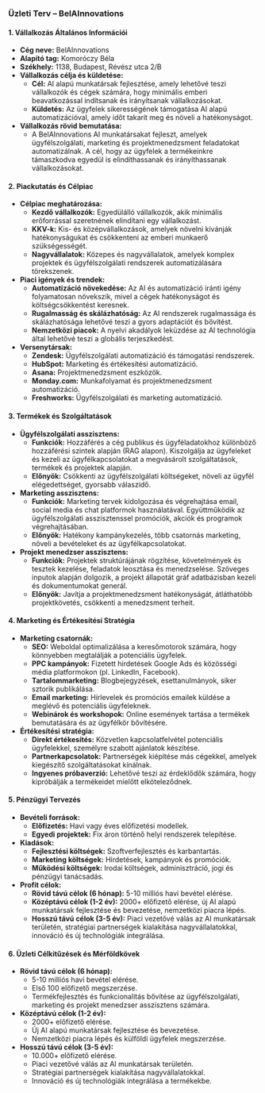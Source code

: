 ### Üzleti Terv – BelAInnovations

#### 1. Vállalkozás Általános Információi

- **Cég neve:** BelAInnovations
- **Alapító tag:** Komoróczy Béla
- **Székhely:** 1138, Budapest, Révész utca 2/B
- **Vállalkozás célja és küldetése:**
    - **Cél:** AI alapú munkatársak fejlesztése, amely lehetővé teszi vállalkozók és cégek számára, hogy minimális emberi beavatkozással indítsanak és irányítsanak vállalkozásokat.
    - **Küldetés:** Az ügyfelek sikerességének támogatása AI alapú automatizációval, amely időt takarít meg és növeli a hatékonyságot.
- **Vállalkozás rövid bemutatása:**
    - A BelAInnovations AI munkatársakat fejleszt, amelyek ügyfélszolgálati, marketing és projektmenedzsment feladatokat automatizálnak. A cél, hogy az ügyfelek a termékeinkre támaszkodva egyedül is elindíthassanak és irányíthassanak vállalkozásokat.

#### 2. Piackutatás és Célpiac

- **Célpiac meghatározása:**
    - **Kezdő vállalkozók:** Egyedülálló vállalkozók, akik minimális erőforrással szeretnének elindítani egy vállalkozást.
    - **KKV-k:** Kis- és középvállalkozások, amelyek növelni kívánják hatékonyságukat és csökkenteni az emberi munkaerő szükségességét.
    - **Nagyvállalatok:** Közepes és nagyvállalatok, amelyek komplex projektek és ügyfélszolgálati rendszerek automatizálására törekszenek.
- **Piaci igények és trendek:**
    - **Automatizáció növekedése:** Az AI és automatizáció iránti igény folyamatosan növekszik, mivel a cégek hatékonyságot és költségcsökkentést keresnek.
    - **Rugalmasság és skálázhatóság:** Az AI rendszerek rugalmassága és skálázhatósága lehetővé teszi a gyors adaptációt és bővítést.
    - **Nemzetközi piacok:** A nyelvi akadályok leküzdése az AI technológia által lehetővé teszi a globális terjeszkedést.
- **Versenytársak:**
    - **Zendesk:** Ügyfélszolgálati automatizáció és támogatási rendszerek.
    - **HubSpot:** Marketing és értékesítési automatizáció.
    - **Asana:** Projektmenedzsment eszközök.
    - **Monday.com:** Munkafolyamat és projektmenedzsment automatizáció.
    - **Freshworks:** Ügyfélszolgálati és marketing automatizáció.

#### 3. Termékek és Szolgáltatások

- **Ügyfélszolgálati asszisztens:**
    - **Funkciók:** Hozzáférés a cég publikus és ügyféladatokhoz különböző hozzáférési szintek alapján (RAG alapon). Kiszolgálja az ügyfeleket és kezeli az ügyfélkapcsolatokat a megvásárolt szolgáltatások, termékek és projektek alapján.
    - **Előnyök:** Csökkenti az ügyfélszolgálati költségeket, növeli az ügyfél elégedettséget, gyorsabb válaszidő.
- **Marketing asszisztens:**
    - **Funkciók:** Marketing tervek kidolgozása és végrehajtása email, social media és chat platformok használatával. Együttműködik az ügyfélszolgálati asszisztenssel promóciók, akciók és programok végrehajtásában.
    - **Előnyök:** Hatékony kampánykezelés, több csatornás marketing, növeli a bevételeket és az ügyfélkapcsolatokat.
- **Projekt menedzser asszisztens:**
    - **Funkciók:** Projektek struktúrájának rögzítése, követelmények és tesztek kezelése, feladatok leosztása és menedzselése. Szöveges inputok alapján dolgozik, a projekt állapotát gráf adatbázisban kezeli és dokumentumokat generál.
    - **Előnyök:** Javítja a projektmenedzsment hatékonyságát, átláthatóbb projektkövetés, csökkenti a menedzsment terheit.

#### 4. Marketing és Értékesítési Stratégia

- **Marketing csatornák:**
    - **SEO:** Weboldal optimalizálása a keresőmotorok számára, hogy könnyebben megtalálják a potenciális ügyfelek.
    - **PPC kampányok:** Fizetett hirdetések Google Ads és közösségi média platformokon (pl. LinkedIn, Facebook).
    - **Tartalommarketing:** Blogbejegyzések, esettanulmányok, siker sztorik publikálása.
    - **Email marketing:** Hírlevelek és promóciós emailek küldése a meglévő és potenciális ügyfeleknek.
    - **Webinárok és workshopok:** Online események tartása a termékek bemutatására és az ügyfélkör bővítésére.
- **Értékesítési stratégia:**
    - **Direkt értékesítés:** Közvetlen kapcsolatfelvétel potenciális ügyfelekkel, személyre szabott ajánlatok készítése.
    - **Partnerkapcsolatok:** Partnerségek kiépítése más cégekkel, amelyek kiegészítő szolgáltatásokat kínálnak.
    - **Ingyenes próbaverzió:** Lehetővé teszi az érdeklődők számára, hogy kipróbálják a termékeidet mielőtt elköteleződnek.

#### 5. Pénzügyi Tervezés

- **Bevételi források:**
    - **Előfizetés:** Havi vagy éves előfizetési modellek.
    - **Egyedi projektek:** Fix áron történő helyi rendszerek telepítése.
- **Kiadások:**
    - **Fejlesztési költségek:** Szoftverfejlesztés és karbantartás.
    - **Marketing költségek:** Hirdetések, kampányok és promóciók.
    - **Működési költségek:** Irodai költségek, adminisztráció, jogi és pénzügyi tanácsadás.
- **Profit célok:**
    - **Rövid távú célok (6 hónap):** 5-10 milliós havi bevétel elérése.
    - **Középtávú célok (1-2 év):** 2000+ előfizető elérése, új AI alapú munkatársak fejlesztése és bevezetése, nemzetközi piacra lépés.
    - **Hosszú távú célok (3-5 év):** Piaci vezetővé válás az AI munkatársak területén, stratégiai partnerségek kialakítása nagyvállalatokkal, innováció és új technológiák integrálása.

#### 6. Üzleti Célkitűzések és Mérföldkövek

- **Rövid távú célok (6 hónap):**
    - 5-10 milliós havi bevétel elérése.
    - Első 100 előfizető megszerzése.
    - Termékfejlesztés és funkcionalitás bővítése az ügyfélszolgálati, marketing és projekt menedzser asszisztens számára.
- **Középtávú célok (1-2 év):**
    - 2000+ előfizető elérése.
    - Új AI alapú munkatársak fejlesztése és bevezetése.
    - Nemzetközi piacra lépés és külföldi ügyfelek megszerzése.
- **Hosszú távú célok (3-5 év):**
    - 10.000+ előfizető elérése.
    - Piaci vezetővé válás az AI munkatársak területén.
    - Stratégiai partnerségek kialakítása nagyvállalatokkal.
    - Innováció és új technológiák integrálása a termékekbe.